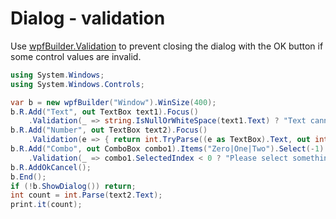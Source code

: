 # Dialog - validation
Use <a href='/api/Au.wpfBuilder.Validation.html'>wpfBuilder.Validation</a> to prevent closing the dialog with the OK button if some control values are invalid.

```csharp
using System.Windows;
using System.Windows.Controls;

var b = new wpfBuilder("Window").WinSize(400);
b.R.Add("Text", out TextBox text1).Focus()
	.Validation(_ => string.IsNullOrWhiteSpace(text1.Text) ? "Text cannot be empty" : null);
b.R.Add("Number", out TextBox text2).Focus()
	.Validation(e => { return int.TryParse((e as TextBox).Text, out int i) && i >= 0 && i <= 100 ? null : "Number must be an integer number 0-100"; });
b.R.Add("Combo", out ComboBox combo1).Items("Zero|One|Two").Select(-1)
	.Validation(_ => combo1.SelectedIndex < 0 ? "Please select something in Combo" : null);
b.R.AddOkCancel();
b.End();
if (!b.ShowDialog()) return;
int count = int.Parse(text2.Text);
print.it(count);
```

